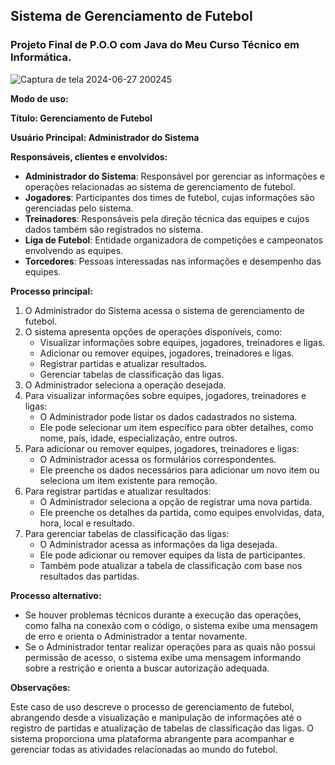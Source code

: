 
## Sistema de Gerenciamento de Futebol
### Projeto Final de P.O.O com Java do Meu Curso Técnico em Informática.

![Captura de tela 2024-06-27 200245](https://github.com/Renandev20/-Poo_sistemadegerencionamentodefutebol/assets/156925993/f4024d55-a6dd-4a00-a3cd-99837c921763)

**Modo de uso:**

**Título: Gerenciamento de Futebol**

**Usuário Principal: Administrador do Sistema**

**Responsáveis, clientes e envolvidos:**

- **Administrador do Sistema**: Responsável por gerenciar as informações e operações relacionadas ao sistema de gerenciamento de futebol.
- **Jogadores**: Participantes dos times de futebol, cujas informações são gerenciadas pelo sistema.
- **Treinadores**: Responsáveis pela direção técnica das equipes e cujos dados também são registrados no sistema.
- **Liga de Futebol**: Entidade organizadora de competições e campeonatos envolvendo as equipes.
- **Torcedores**: Pessoas interessadas nas informações e desempenho das equipes.

**Processo principal:**

1. O Administrador do Sistema acessa o sistema de gerenciamento de futebol.
2. O sistema apresenta opções de operações disponíveis, como:
   - Visualizar informações sobre equipes, jogadores, treinadores e ligas.
   - Adicionar ou remover equipes, jogadores, treinadores e ligas.
   - Registrar partidas e atualizar resultados.
   - Gerenciar tabelas de classificação das ligas.
3. O Administrador seleciona a operação desejada.
4. Para visualizar informações sobre equipes, jogadores, treinadores e ligas:
   - O Administrador pode listar os dados cadastrados no sistema.
   - Ele pode selecionar um item específico para obter detalhes, como nome, país, idade, especialização, entre outros.
5. Para adicionar ou remover equipes, jogadores, treinadores e ligas:
   - O Administrador acessa os formulários correspondentes.
   - Ele preenche os dados necessários para adicionar um novo item ou seleciona um item existente para remoção.
6. Para registrar partidas e atualizar resultados:
   - O Administrador seleciona a opção de registrar uma nova partida.
   - Ele preenche os detalhes da partida, como equipes envolvidas, data, hora, local e resultado.
7. Para gerenciar tabelas de classificação das ligas:
   - O Administrador acessa as informações da liga desejada.
   - Ele pode adicionar ou remover equipes da lista de participantes.
   - Também pode atualizar a tabela de classificação com base nos resultados das partidas.

**Processo alternativo:**

- Se houver problemas técnicos durante a execução das operações, como falha na conexão com o código, o sistema exibe uma mensagem de erro e orienta o Administrador a tentar novamente.
- Se o Administrador tentar realizar operações para as quais não possui permissão de acesso, o sistema exibe uma mensagem informando sobre a restrição e orienta a buscar autorização adequada.

**Observações:**

Este caso de uso descreve o processo de gerenciamento de futebol, abrangendo desde a visualização e manipulação de informações até o registro de partidas e atualização de tabelas de classificação das ligas. O sistema proporciona uma plataforma abrangente para acompanhar e gerenciar todas as atividades relacionadas ao mundo do futebol.
